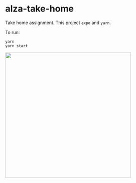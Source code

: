 # alza-take-home

Take home assignment. This project `expo` and `yarn`. 


To run:

```
yarn
yarn start
```

<img src="https://user-images.githubusercontent.com/492403/201439063-3bf7e029-712e-4758-b8c0-d5a179823728.gif" width=400 />
